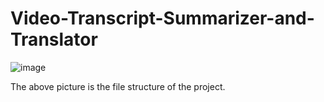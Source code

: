 ﻿# Video-Transcript-Summarizer-and-Translator
 ![image](https://github.com/Ershathunnisa/Video-Transcript-Summarizer-and-Translator/assets/135438434/12108356-74cc-4343-9f12-2b4a28d8308f)

The above picture is the file structure of the project.

